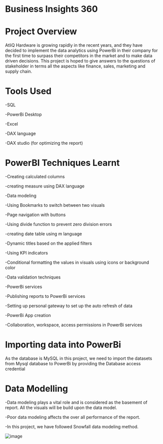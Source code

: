 # Business Insights 360

# Project Overview
AtliQ Hardware is growing rapidly in the recent years, and they have decided to implement the data analytics using PowerBi in their company for the first time to surpass their competitors in the market and to make data driven decisions. This project is hoped to give answers to the questions of stakeholder in terms all the aspects like finance, sales, marketing and supply chain.

# Tools Used
-SQL

-PowerBi Desktop

-Excel

-DAX language

-DAX studio (for optimizing the report)

# PowerBI Techniques Learnt
-Creating calculated columns

-creating measure using DAX language

-Data modeling

-Using Bookmarks to switch between two visuals

-Page navigation with buttons

-Using divide function to prevent zero division errors

-creating date table using m language

-Dynamic titles based on the applied filters

-Using KPI indicators

-Conditional formatting the values in visuals using icons or background color

-Data validation techniques

-PowerBi services

-Publishing reports to PowerBi services

-Setting up personal gateway to set up the auto refresh of data

-PowerBi App creation

-Collaboration, workspace, access permissions in PowerBi services

# Importing data into PowerBi
As the database is MySQL in this project, we need to import the datasets from Mysql database to PowerBi by providing the Database access credential

# Data Modelling
-Data modeling plays a vital role and is considered as the basement of report. All the visuals will be build upon the data model.

-Poor data modeling affects the over all performance of the report.  

-In this project, we have followed Snowfall data modeling method.

![image](https://user-images.githubusercontent.com/101571254/228791727-7dbc67e5-3559-478d-8693-321248b4df42.png)


